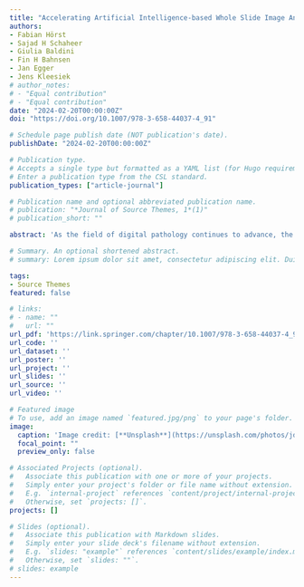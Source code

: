 ```yaml
---
title: "Accelerating Artificial Intelligence-based Whole Slide Image Analysis with an Optimized Preprocessing Pipeline"
authors:
- Fabian Hörst
- Sajad H Schaheer
- Giulia Baldini
- Fin H Bahnsen
- Jan Egger
- Jens Kleesiek
# author_notes:
# - "Equal contribution"
# - "Equal contribution"
date: "2024-02-20T00:00:00Z"
doi: "https://doi.org/10.1007/978-3-658-44037-4_91"

# Schedule page publish date (NOT publication's date).
publishDate: "2024-02-20T00:00:00Z"

# Publication type.
# Accepts a single type but formatted as a YAML list (for Hugo requirements).
# Enter a publication type from the CSL standard.
publication_types: ["article-journal"]

# Publication name and optional abbreviated publication name.
# publication: "*Journal of Source Themes, 1*(1)"
# publication_short: ""

abstract: 'As the field of digital pathology continues to advance, the computeraided analysis of whole slide images (WSI) has become an essential component for cancer diagnosis, staging, biomarker prediction, and therapy evaluation. However, even with the latest hardware developments, the processing of entire slides still demands significant computational resources. Therefore, many WSI analysis pipelines rely on patch-wise processing by tessellating a WSI into smaller sections and aggregating the results to retrieve slide-level outputs.One commonality among all these algorithms is the necessity for WSI preprocessing to extract patches, with each algorithm having its own requirements such as sliding window extraction or extracting patches at multiple magnification levels. In this paper, we present a novel Python-based software framework that leverages NVIDIA’s cuCIM library and parallelization to accelerate the preprocessing of WSIs, named PathoPatch. Compared to existing frameworks, we achieve a substantial reduction in processing time while maintaining or even improving the preprocessing capabilities.'

# Summary. An optional shortened abstract.
# summary: Lorem ipsum dolor sit amet, consectetur adipiscing elit. Duis posuere tellus ac convallis placerat. Proin tincidunt magna sed ex sollicitudin condimentum.

tags:
- Source Themes
featured: false

# links:
# - name: ""
#   url: ""
url_pdf: 'https://link.springer.com/chapter/10.1007/978-3-658-44037-4_91'
url_code: ''
url_dataset: ''
url_poster: ''
url_project: ''
url_slides: ''
url_source: ''
url_video: ''

# Featured image
# To use, add an image named `featured.jpg/png` to your page's folder. 
image:
  caption: 'Image credit: [**Unsplash**](https://unsplash.com/photos/jdD8gXaTZsc)'
  focal_point: ""
  preview_only: false

# Associated Projects (optional).
#   Associate this publication with one or more of your projects.
#   Simply enter your project's folder or file name without extension.
#   E.g. `internal-project` references `content/project/internal-project/index.md`.
#   Otherwise, set `projects: []`.
projects: []

# Slides (optional).
#   Associate this publication with Markdown slides.
#   Simply enter your slide deck's filename without extension.
#   E.g. `slides: "example"` references `content/slides/example/index.md`.
#   Otherwise, set `slides: ""`.
# slides: example
---
```


<!-- {{% callout note %}}
Click the *Cite* button above to demo the feature to enable visitors to import publication metadata into their reference management software.
{{% /callout %}}

{{% callout note %}}
Create your slides in Markdown - click the *Slides* button to check out the example.
{{% /callout %}}

Add the publication's **full text** or **supplementary notes** here. You can use rich formatting such as including [code, math, and images](https://wowchemy.com/docs/content/writing-markdown-latex/). -->
